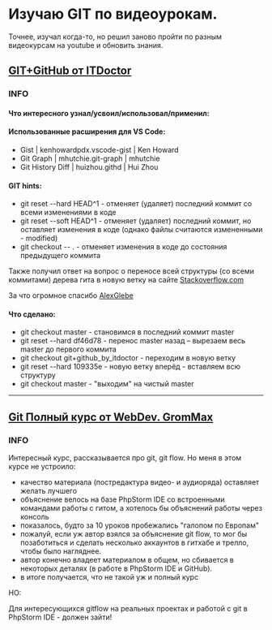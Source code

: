 # Изучаю GIT по видеоурокам.

Точнее, изучал когда-то, но решил заново пройти по разным видеокурсам на youtube и обновить знания.

## [GIT+GitHub от ITDoctor][1]

### INFO

#### Что интересного узнал/усвоил/использовал/применил:

#### Использованные расширения для VS Code:

- Gist | kenhowardpdx.vscode-gist | Ken Howard
- Git Graph | mhutchie.git-graph | mhutchie
- Git History Diff | huizhou.githd | Hui Zhou

#### GIT hints:

- git reset --hard HEAD^1 - отменяет (удаляет) последний коммит со всеми изменениями в коде
- git reset --soft HEAD^1 - отменяет (удаляет) последний коммит, но оставляет изменения в коде (однако файлы считаются измененными - modified)
- git checkout -- .  - отменяет изменения в коде до состояния предыдущего коммита

Также получил ответ на вопрос о переносе всей структуры (со всеми коммитами) дерева гита в новую ветку на сайте [Stackoverflow.com][2]

За что огромное спасибо [AlexGlebe](https://ru.stackoverflow.com/users/288358/alexglebe)

#### Что сделано:

- git checkout master - становимся в последний коммит master
- git reset --hard df46d78 - перенос master назад – вырезаем весь master до первого коммита
- git checkout git+github_by_itdoctor - переходим в новую ветку
- git reset --hard 109335e - новую ветку вперёд - вставляем всю структуру
- git checkout master - "выходим" на чистый master

---

## [Git Полный курс от  WebDev. GromMax][3]

### INFO

Интересный курс, рассказывается про git, git flow.
Но меня в этом курсе не устроило:

- качество материала (постредактура видео- и аудиоряда) оставляет желать лучшего
- объяснение велось на базе PhpStorm IDE со встроенными командами работы с гитом, а хотелось бы объяснений работы через консоль
- показалось, будто за 10 уроков пробежались "галопом по Европам"
- пожалуй, если уж автор взялся за объяснение git flow, то мог бы позаботиться и сделать несколько аккаунтов в гитхабе и трелло, чтобы было нагляднее.
- автор конечно владеет материалом в общем, но сбивается в некоторых деталях (в работе в PhpStorm IDE и GitHub).
- в итоге получается, что не такой уж и полный курс

НО:

Для интересующихся gitflow на реальных проектах и работой с git в PhpStorm IDE - должен зайти!

[1]: https://www.youtube.com/watch?v=JdUzxh8miQw&list=PLuY6eeDuleIOMB2R_Kky05ZfiAx2_pbAH
[2]: https://ru.stackoverflow.com/questions/1222765/%d0%9f%d0%be%d0%b4%d1%81%d0%ba%d0%b0%d0%b6%d0%b8%d1%82%d0%b5-%d0%ba%d0%b0%d0%ba-%d0%bf%d0%b5%d1%80%d0%b5%d0%bd%d0%b5%d1%81%d1%82%d0%b8-%d0%b2%d1%81%d1%8e-%d1%81%d1%82%d1%80%d1%83%d0%ba%d1%82%d1%83%d1%80%d1%83-%d0%b4%d0%b5%d1%80%d0%b5%d0%b2%d0%b0-%d1%81%d0%be-%d0%b2%d1%81%d0%b5%d0%bc%d0%b8-%d0%ba%d0%be%d0%bc%d0%bc%d0%b8%d1%82%d0%b0%d0%bc%d0%b8-%d0%b2-%d0%bd%d0%be%d0%b2%d1%83%d1%8e-%d0%b2%d0%b5%d1%82%d0%ba%d1%83
[3]: https://www.youtube.com/watch?v=EJGL-_5B_nI&list=PL4rYLeYunVf3d_RChabguoaKRptGxKTOo